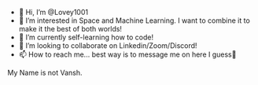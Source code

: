 - 👋 Hi, I’m @Lovey1001
- 👀 I’m interested in Space and Machine Learning. I want to combine it to make it the best of both worlds!
- 🌱 I’m currently self-learning how to code!
- 💞️ I’m looking to collaborate on Linkedin/Zoom/Discord!
- 📫 How to reach me... best way is to message me on here I guess👻

My Name is not Vansh.
<!---
Lovey1001/Lovey1001 is a ✨ special ✨ repository because its `README.md` (this file) appears on your GitHub profile.
You can click the Preview link to take a look at your changes.
--->
